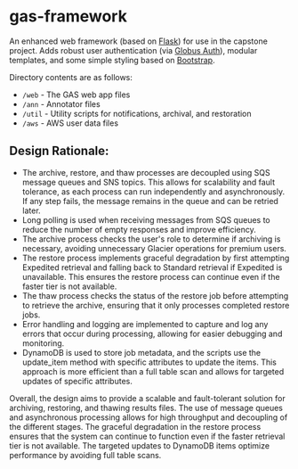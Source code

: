 # gas-framework
An enhanced web framework (based on [Flask](http://flask.pocoo.org/)) for use in the capstone project. Adds robust user authentication (via [Globus Auth](https://docs.globus.org/api/auth)), modular templates, and some simple styling based on [Bootstrap](http://getbootstrap.com/).

Directory contents are as follows:
* `/web` - The GAS web app files
* `/ann` - Annotator files
* `/util` - Utility scripts for notifications, archival, and restoration
* `/aws` - AWS user data files

## Design Rationale:

* The archive, restore, and thaw processes are decoupled using SQS message queues and SNS topics. This allows for scalability and fault tolerance, as each process can run independently and asynchronously. If any step fails, the message remains in the queue and can be retried later.  
* Long polling is used when receiving messages from SQS queues to reduce the number of empty responses and improve efficiency.
* The archive process checks the user's role to determine if archiving is necessary, avoiding unnecessary Glacier operations for premium users.
* The restore process implements graceful degradation by first attempting Expedited retrieval and falling back to Standard retrieval if Expedited is unavailable. This ensures the restore process can continue even if the faster tier is not available.
* The thaw process checks the status of the restore job before attempting to retrieve the archive, ensuring that it only processes completed restore jobs.
* Error handling and logging are implemented to capture and log any errors that occur during processing, allowing for easier debugging and monitoring.
* DynamoDB is used to store job metadata, and the scripts use the update_item method with specific attributes to update the items. This approach is more efficient than a full table scan and allows for targeted updates of specific attributes.

Overall, the design aims to provide a scalable and fault-tolerant solution for archiving, restoring, and thawing results files. The use of message queues and asynchronous processing allows for high throughput and decoupling of the different stages. The graceful degradation in the restore process ensures that the system can continue to function even if the faster retrieval tier is not available. The targeted updates to DynamoDB items optimize performance by avoiding full table scans.